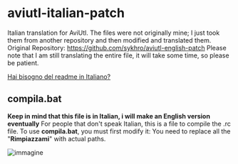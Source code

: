 # aviutl-italian-patch
Italian translation for AviUtl. The files were not originally mine; I just took them from another repository and then modified and translated them. Original Repository: https://github.com/sykhro/aviutl-english-patch Please note that I am still translating the entire file, it will take some time, so please be patient.

[Hai bisogno del readme in Italiano?](https://github.com/senwawa/aviutl-italian-patch/blob/main/README.md)

## compila.bat
**Keep in mind that this file is in Italian, i will make an English version eventually**
For people that don't speak Italian, this is a file to compile the .rc file.
To use **compila.bat**, you must first modify it: 
You need to replace all the "**Rimpiazzami**" with actual paths.

![immagine](https://github.com/user-attachments/assets/8e1094d3-6113-4290-be29-66602edb5c92)

